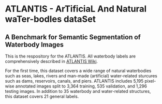 # ATLANTIS - ArTificiaL And Natural waTer-bodIes dataSet
## A Benchmark for Semantic Segmentation of Waterbody Images

This is the respository for the ATLANTIS. All waterbody labels are comprehensively described in [ATLANTIS Wiki](https://github.com/smhassanerfani/atlantis/wiki).

For the first time, this dataset covers a wide range of natural waterbodies such as seas, lakes, rivers and man-made (artificial) water-related sturcures such as dams, reservoirs, canals, and piers. ATLANTIS includes 5,195 pixel-wise annotated images split to 3,364 training, 535 validation, and 1,296 testing images. In addition to 35 waterbody and water-related structures, this dataset covers 21 general labels.
